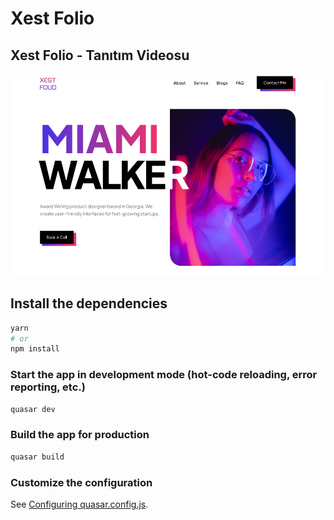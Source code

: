 # Xest Folio

## Xest Folio - Tanıtım Videosu
[![Xest-Folio](https://github.com/bugradostt/Xest-Folio/blob/main/public/img/video-kapak.png)](https://github.com/bugradostt/Xest-Folio/blob/main/public/video.mp4)


## Install the dependencies
```bash
yarn
# or
npm install
```

### Start the app in development mode (hot-code reloading, error reporting, etc.)
```bash
quasar dev
```


### Build the app for production
```bash
quasar build
```

### Customize the configuration
See [Configuring quasar.config.js](https://v2.quasar.dev/quasar-cli-vite/quasar-config-js).
